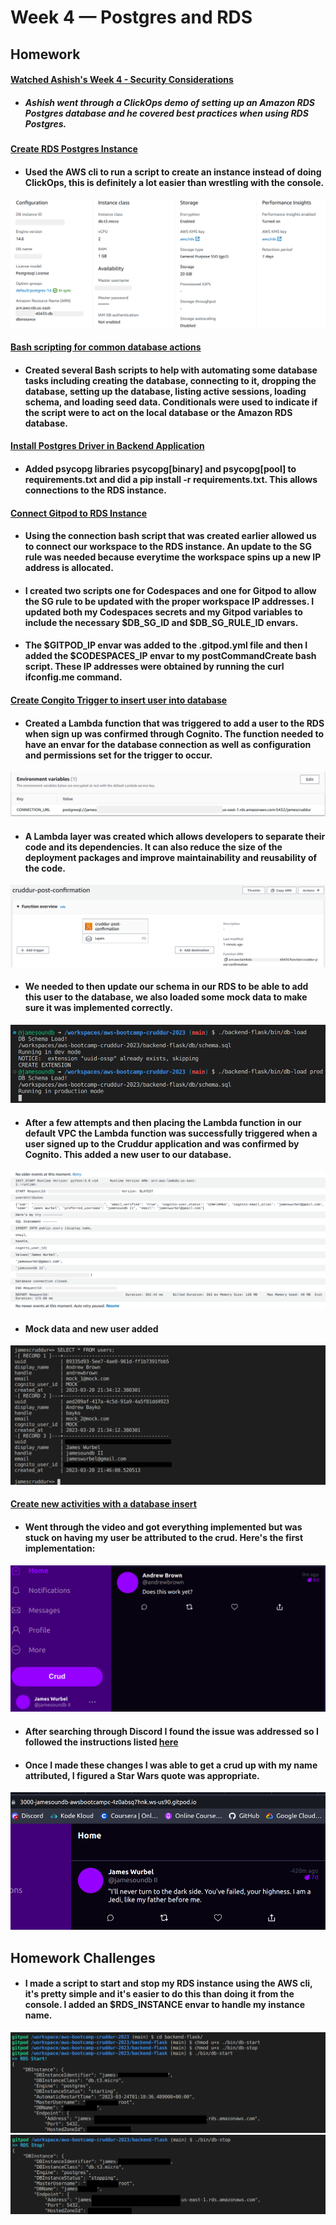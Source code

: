 # Week 4 — Postgres and RDS

## Homework

#### [Watched Ashish's Week 4 - Security Considerations](https://www.youtube.com/watch?v=UourWxz7iQg&list=PLBfufR7vyJJ7k25byhRXJldB5AiwgNnWv&index=45)
* ##### Ashish went through a ClickOps demo of setting up an Amazon RDS Postgres database and he covered best practices when using RDS Postgres.

#### [Create RDS Postgres Instance](https://www.youtube.com/watch?v=EtD7Kv5YCUs&list=PLBfufR7vyJJ7k25byhRXJldB5AiwgNnWv&index=46)
* #### Used the AWS cli to run a script to create an instance instead of doing ClickOps, this is definitely a lot easier than wrestling with the console.
![cruddur_db_instance.png](assets/cruddur_db_instance.png)

#### [Bash scripting for common database actions](https://www.youtube.com/watch?v=EtD7Kv5YCUs&list=PLBfufR7vyJJ7k25byhRXJldB5AiwgNnWv&index=46)
* #### Created several Bash scripts to help with automating some database tasks including creating the database, connecting to it, dropping the database, setting up the database, listing active sessions, loading schema, and loading seed data. Conditionals were used to indicate if the script were to act on the local database or the Amazon RDS database.

#### [Install Postgres Driver in Backend Application](https://www.youtube.com/watch?v=Sa2iB33sKFo&list=PLBfufR7vyJJ7k25byhRXJldB5AiwgNnWv&index=47)
* #### Added psycopg libraries psycopg[binary] and psycopg[pool] to requirements.txt and did a pip install -r requirements.txt. This allows connections to the RDS instance.

#### [Connect Gitpod to RDS Instance](https://www.youtube.com/watch?v=Sa2iB33sKFo&list=PLBfufR7vyJJ7k25byhRXJldB5AiwgNnWv&index=47)
* #### Using the connection bash script that was created earlier allowed us to connect our workspace to the RDS instance. An update to the SG rule was needed because everytime the workspace spins up a new IP address is allocated. 
* #### I created two scripts one for Codespaces and one for Gitpod to allow the SG rule to be updated with the proper workspace IP addresses. I updated both my Codespaces secrets and my Gitpod variables to include the necessary $DB_SG_ID and $DB_SG_RULE_ID envars. 
* #### The $GITPOD_IP envar was added to the .gitpod.yml file and then I added the $CODESPACES_IP envar to my postCommandCreate bash script. These IP addresses were obtained by running the curl ifconfig.me command. 

#### [Create Congito Trigger to insert user into database](https://www.youtube.com/watch?v=7qP4RcY2MwU&list=PLBfufR7vyJJ7k25byhRXJldB5AiwgNnWv&index=48)
* #### Created a Lambda function that was triggered to add a user to the RDS when sign up was confirmed through Cognito. The function needed to have an envar for the database connection as well as configuration and permissions set for the trigger to occur.
![Lambda_envars.png](assets/Lambda_envars.png)
* #### A Lambda layer was created which allows developers to separate their code and its dependencies. It can also reduce the size of the deployment packages and improve maintainability and reusability of the code. 
![Lambda_with_layer.png](assets/Lambda_with_layer.png)
* #### We needed to then update our schema in our RDS to be able to add this user to the database, we also loaded some mock data to make sure it was implemented correctly.
![db_schema_load.png](assets/db_schema_load.png)
* #### After a few attempts and then placing the Lambda function in our default VPC the Lambda function was successfully triggered when a user signed up to the Cruddur application and was confirmed by Cognito. This added a new user to our database.
![Lambda_success.png](assets/Lambda_success.png)
* #### Mock data and new user added
![List_of_users_in_db.png](assets/List_of_users_in_db.png)

#### [Create new activities with a database insert](https://www.youtube.com/watch?v=fTksxEQExL4&list=PLBfufR7vyJJ7k25byhRXJldB5AiwgNnWv&index=49)
* #### Went through the video and got everything implemented but was stuck on having my user be attributed to the crud. Here's the first implementation:
![Working_before_handle_fix.png](assets/Working_before_handle_fix.png)
* #### After searching through Discord I found the issue was addressed so I followed the instructions listed [here](https://discord.com/channels/1055552619441049660/1086233246691495968/1086233246691495968)
* #### Once I made these changes I was able to get a crud up with my name attributed, I figured a Star Wars quote was appropriate.
![James_Luke_Crud.png](assets/James_Luke_Crud.png)

## Homework Challenges
* #### I made a script to start and stop my RDS instance using the AWS cli, it's pretty simple and it's easier to do this than doing it from the console. I added an $RDS_INSTANCE envar to handle my instance name.
![RDS_start_script.png](assets/RDS_start_script.png)
![db-stop-script.png](assets/db-stop-script.png)
